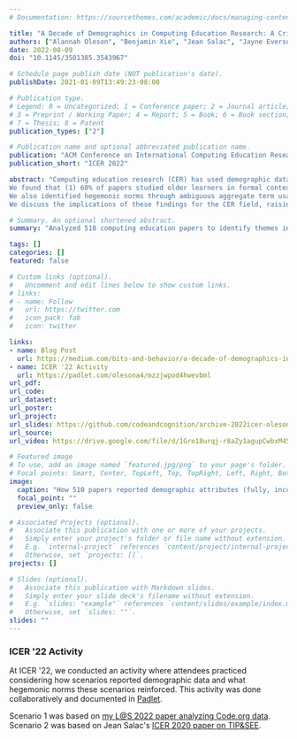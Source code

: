 ```yaml
---
# Documentation: https://sourcethemes.com/academic/docs/managing-content/

title: "A Decade of Demographics in Computing Education Research: A Critical Review of Trends in Collection, Reporting, and Use"
authors: ["Alannah Oleson", "Benjamin Xie", "Jean Salac", "Jayne Everson", "F. Megumi Kivuva", "Amy J Ko"]
date: 2022-08-09
doi: "10.1145/3501385.3543967"

# Schedule page publish date (NOT publication's date).
publishDate: 2021-01-09T13:49:23-08:00

# Publication type.
# Legend: 0 = Uncategorized; 1 = Conference paper; 2 = Journal article;
# 3 = Preprint / Working Paper; 4 = Report; 5 = Book; 6 = Book section;
# 7 = Thesis; 8 = Patent
publication_types: ["2"]

# Publication name and optional abbreviated publication name.
publication: "ACM Conference on International Computing Education Research"
publication_short: "ICER 2022"

abstract: "Computing education research (CER) has used demographic data to understand learners' identities, backgrounds, and contexts for efforts such as culturally-responsive computing. Prior work indicates that failing to elucidate and critically engage with the implicit assumptions of a field can unintentionally reinforce power structures that further marginalize people from non-dominant groups. The goal of this paper is two-fold: to understand what populations CER researchers have studied, and to surface implicit assumptions about how researchers have collected, reported, and used demographic data on these populations. We conducted a content analysis of 510 peer-reviewed papers published in 12 CER venues from 2012 to 2021. 
We found that (1) 60% of papers studied older learners in formal contexts (i.e. post-secondary education); (2) 68% of papers left unclear how researchers collected demographic data; and (3) while 94% of papers were single-site studies, only 14% addressed the limitations of their contexts. 
We also identified hegemonic norms through ambiguous aggregate term usage (e.g. underrepresented, diverse) in 23% of papers, and through incomplete reporting of demographics (i.e. leaving out demographics for some participants in their sample) in 35% of papers. 
We discuss the implications of these findings for the CER field, raising considerations for CER researchers to keep in mind when collecting, reporting, and using demographic data."

# Summary. An optional shortened abstract.
summary: "Analyzed 510 computing education papers to identify themes in the collection, reporting, and use of demographic data."

tags: []
categories: []
featured: false

# Custom links (optional).
#   Uncomment and edit lines below to show custom links.
# links:
# - name: Follow
#   url: https://twitter.com
#   icon_pack: fab
#   icon: twitter

links:
- name: Blog Post
  url: https://medium.com/bits-and-behavior/a-decade-of-demographics-in-computing-education-research-7c78812ef0fb
- name: ICER '22 Activity
  url: https://padlet.com/olesona4/mzzjwpod4hwevbml
url_pdf:
url_code:
url_dataset:
url_poster:
url_project:
url_slides: https://github.com/codeandcognition/archive-2022icer-oleson-xie/blob/main/2022_icer_demographics_talk.pdf
url_source:
url_video: https://drive.google.com/file/d/1Gro18urqj-r8aZy1agupCwbxM45vcjdi/view?usp=sharing

# Featured image
# To use, add an image named `featured.jpg/png` to your page's folder. 
# Focal points: Smart, Center, TopLeft, Top, TopRight, Left, Right, BottomLeft, Bottom, BottomRight.
image:
  caption: "How 510 papers reported demographic attributes (fully, incomplete/partially, not at all)."
  focal_point: ""
  preview_only: false

# Associated Projects (optional).
#   Associate this publication with one or more of your projects.
#   Simply enter your project's folder or file name without extension.
#   E.g. `internal-project` references `content/project/internal-project/index.md`.
#   Otherwise, set `projects: []`.
projects: []

# Slides (optional).
#   Associate this publication with Markdown slides.
#   Simply enter your slide deck's filename without extension.
#   E.g. `slides: "example"` references `content/slides/example/index.md`.
#   Otherwise, set `slides: ""`.
slides: ""
---
```


### ICER '22 Activity
At ICER '22, we conducted an activity where attendees practiced considering how scenarios reported demographic data and what hegemonic norms these scenarios reinforced. This activity was done collaboratively and documented in [Padlet](https://padlet.com/olesona4/mzzjwpod4hwevbml).

Scenario 1 was based on [my L@S 2022 paper analyzing Code.org data](/publication/las-2021/). Scenario 2 was based on Jean Salac's [ICER 2020 paper on TIP&SEE](https://doi.org/10.1145/3372782.3406257).